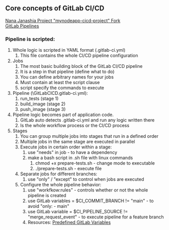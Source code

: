 ## Core concepts of GitLab CI/CD
[Nana Janashia Project "mynodeapp-cicd-project" Fork](https://gitlab.com/JavaScriptonit/mynodeapp-cicd-project)\
[GitLab Pipelines](https://gitlab.com/JavaScriptonit/mynodeapp-cicd-project/-/pipelines)

### Pipeline is scripted:
1. Whole logic is scripted in YAML format (.gitlab-ci.yml)
   1. This file contains the whole CI/CD pipeline configuration
2. Jobs
   1. The most basic building block of the GitLab CI/CD pipeline
   2. It is a step in that pipeline (define what to do)
   3. You can define arbitrary names for your jobs
   4. Must contain at least the script clause
   5. script specify the commands to execute
3. Pipeline (\GitLabCICD\.gitlab-ci.yml):
   1. run_tests (stage 1)
   2. build_image (stage 2)
   3. push_image (stage 3)
4. Pipeline logic becomes part of application code. 
   1. GitLab auto detects .gitlab-ci.yml and run any logic written there
   2. Is the whole workflow process or the CI/CD process
5. Stages
   1. You can group multiple jobs into stages that run in a defined order
   2. Multiple jobs in the same stage are executed in parallel
   3. Execute jobs in certain order within a stage:
      1. use "needs" in job - to have a dependency 
      2. make a bash script in .sh file with linux commands
         1. chmod +x prepare-tests.sh - change mode to executable
         2. ./prepare-tests.sh - execute file
   4. Separate jobs for different branches:
      1. use "only" / "except" to control when jobs are executed
   5. Configure the whole pipeline behavior:
      1. use "workfkow:rules" - controls whether or not the whole pipeline is created
      2. use GitLab variables = $CI_COMMIT_BRANCH != "main" - to avoid "only: - main"
      3. use GitLab variable = $CI_PIPELINE_SOURCE != "merge_request_event" - to execute pipeline for a feature branch
      4. Resources: [Predefined GitLab Variables](https://docs.gitlab.com/ee/ci/variables/predefined_variables.html)